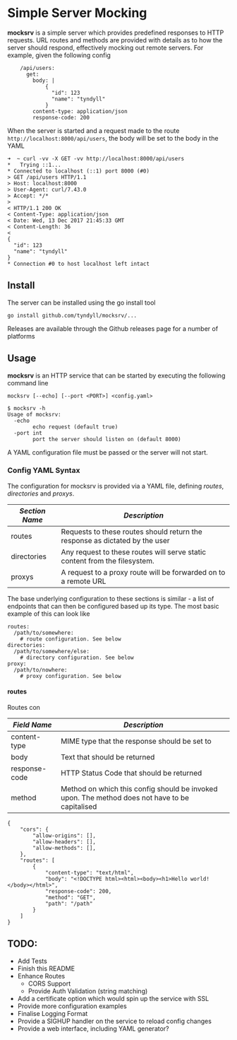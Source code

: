 # Simple Server Mocking
**mocksrv** is a simple server which provides predefined responses to HTTP requests. URL routes and methods are provided with details as to how the server should respond, effectively mocking out remote servers. For example, given the following config

```
    /api/users:
      get:
        body: |
            {
              "id": 123
              "name": "tyndyll"
            }
        content-type: application/json
        response-code: 200
```

When the server is started and a request made to the route `http://localhost:8000/api/users`, the body will be set to the body in the YAML

```
➜  ~ curl -vv -X GET -vv http://localhost:8000/api/users
*   Trying ::1...
* Connected to localhost (::1) port 8000 (#0)
> GET /api/users HTTP/1.1
> Host: localhost:8000
> User-Agent: curl/7.43.0
> Accept: */*
>
< HTTP/1.1 200 OK
< Content-Type: application/json
< Date: Wed, 13 Dec 2017 21:45:33 GMT
< Content-Length: 36
<
{
  "id": 123
  "name": "tyndyll"
}
* Connection #0 to host localhost left intact
```

## Install
The server can be installed using the go install tool
```
go install github.com/tyndyll/mocksrv/...
```

Releases are available through the Github releases page for a number of platforms

## Usage
**mocksrv** is an HTTP service that can be started by executing the following command line
```
mocksrv [--echo] [--port <PORT>] <config.yaml>

$ mocksrv -h
Usage of mocksrv:
  -echo
    	echo request (default true)
  -port int
    	port the server should listen on (default 8000)
```

A YAML configuration file must be passed or the server will not start.


### Config YAML Syntax
The configuration for mocksrv is provided via a YAML file, defining _routes_, _directories_ and _proxys_.

| *Section Name* | *Description* |
| -------------- | ------------- |
| routes | Requests to these routes should return the response as dictated by the user |
| directories | Any request to these routes will serve static content from the filesystem. |
| proxys | A request to a proxy route will be forwarded on to a remote URL |

The base underlying configuration to these sections is similar - a list of endpoints that can then be configured based up its type. The most basic example of this can look like

```
routes:
  /path/to/somewhere:
    # route configuration. See below
directories:
  /path/to/somewhere/else:
    # directory configuration. See below
proxy:
  /path/to/nowhere:
    # proxy configuration. See below

```

#### routes
Routes con

| *Field Name* | *Description* |
| ------------ | ------------- |
| content-type | MIME type that the response should be set to |
| body | Text that should be returned |
| response-code | HTTP Status Code that should be returned |
| method | Method on which this config should be invoked upon. The method does not have to be capitalised |

```
{
    "cors": {
        "allow-origins": [],
        "allow-headers": [],
        "allow-methods": [],
    },
    "routes": [
        {
            "content-type": "text/html",
            "body": "<!DOCTYPE html><html><body><h1>Hello world!</body></html>",
            "response-code": 200,
            "method": "GET",
            "path": "/path"
        }
    ]
}
```

## TODO:

* Add Tests
* Finish this README
* Enhance Routes
   * CORS Support
   * Provide Auth Validation (string matching)
* Add a certificate option which would spin up the service with SSL
* Provide more configuration examples
* Finalise Logging Format
* Provide a SIGHUP handler on the service to reload config changes
* Provide a web interface, including YAML generator?